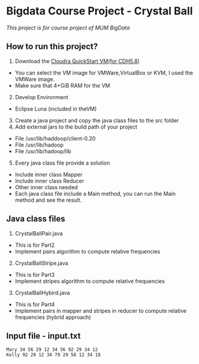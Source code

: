 # Bigdata Course Project - Crystal Ball
*This project is for course project of MUM BigData*
## How to run this project?
1. Download the [Cloudra QuickStart VM(for CDH5.8)](http://www.cloudera.com/downloads/quickstart_vms/5-8.html)
  * You can select the VM image for VMWare,VirtualBox or KVM, I used the VMWare image.
  * Make sure that 4+GiB RAM for the VM
2. Develop Environment
  * Eclipse Luna (included in theVM)
3. Create a java project and copy the java class files to the src folder
4. Add external jars to the build path of your project 
  * File /usr/lib/haddoop/client-0.20
  * File /usr/lib/hadoop
  * File /usr/lib/hadoop/lib
5. Every java class file provide a solution
  * Include inner class Mapper
  * Include inner class Reducer
  * Other inner class needed
  * Each java class file include a Main method, you can run the Main method and see the result.
  
## Java class files
1. CrystalBallPair.java
  * This is for Part2
  * Implement pairs algorithm to compute relative frequencies
2. CrystalBallStripe.java
  * This is for Part3
  * Implement stripes algorithm to compute relative frequencies
3. CrystalBallHybird.java
  * This is for Part4
  * Implement pairs in mapper and stripes in reducer to compute relative frequencies (hybrid approach)

## Input file - input.txt 
  ```
  Mary 34 56 29 12 34 56 92 29 34 12
  Kelly 92 29 12 34 79 29 56 12 34 18
  ```
  
    
   
